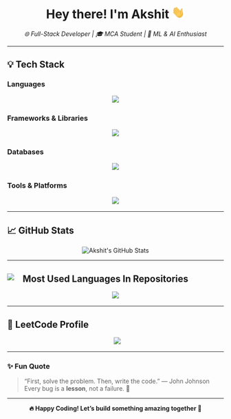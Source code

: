 <h1 align="center">Hey there! I'm Akshit <img src="https://raw.githubusercontent.com/ABSphreak/ABSphreak/master/gifs/Hi.gif" width="30px"></h1>

<p align="center"><i>🌐 Full-Stack Developer | 🎓 MCA Student | 🤖 ML & AI Enthusiast</i></p>

---

<!-- ## 🚀 About Me

Hi! I'm **Akshit**, an MCA student passionate about solving real-world problems through code.  
I'm actively learning and building projects in:

- 🌐 Full-Stack Web Development  
- 📊 Data Science & Analytics  
- 🤖 Machine Learning & Deep Learning  
- 🛠️ Backend Systems & APIs  

--- -->

## 💡 Tech Stack

### Languages
<p align="center">
  <img src="https://skillicons.dev/icons?i=python,java,c,cpp,php&theme=dark" />
</p>

### Frameworks & Libraries
<p align="center">
  <img src="https://skillicons.dev/icons?i=django,bootstrap&theme=dark" />
</p>

### Databases
<p align="center">
  <img src="https://skillicons.dev/icons?i=mysql,mongo,postgres&theme=dark" />
</p>

### Tools & Platforms
<p align="center">
  <img src="https://skillicons.dev/icons?i=git,github,vscode,linux&theme=dark" />
</p>

<!-- ### Machine Learning & Data Science
<p align="center"> <img src="https://img.shields.io/badge/Numpy-013243?style=for-the-badge&logo=numpy&logoColor=white" /> <img src="https://img.shields.io/badge/Pandas-150458?style=for-the-badge&logo=pandas&logoColor=white" /> <img src="https://img.shields.io/badge/Matplotlib-2060a8?style=for-the-badge&logo=matplotlib&logoColor=white" /> <img src="https://img.shields.io/badge/TensorFlow-FF6F00?style=for-the-badge&logo=tensorflow&logoColor=white" /> <img src="https://img.shields.io/badge/PyTorch-EE4C2C?style=for-the-badge&logo=pytorch&logoColor=white" /> </p> -->

---

## 📈 GitHub Stats

<p align="center">
  <img src="https://github-readme-stats.vercel.app/api?username=SonaniAkshit&show_icons=true&theme=dark&count_private=true&include_all_commits=true" alt="Akshit's GitHub Stats"/>
</p>

---

## <img src="https://media2.giphy.com/media/QssGEmpkyEOhBCb7e1/giphy.gif?cid=ecf05e47a0n3gi1bfqntqmob8g9aid1oyj2wr3ds3mg700bl&rid=giphy.gif" width="22px" align="top"/> &nbsp;&nbsp; Most Used Languages In Repositories
<p align="center">
  <img src="https://github-readme-stats.vercel.app/api/top-langs/?username=SonaniAkshit&theme=dark&langs_count=15&hide=php,html,css,javascript">
</p>

---

## 🧩 LeetCode Profile

<p align="center">
  <img src="https://leetcard.jacoblin.cool/sonaniakshit"/>
</p>

---

### ✨ Fun Quote

> “First, solve the problem. Then, write the code.” — John Johnson  
> Every bug is a **lesson**, not a failure. 👾

---

<p align="center"><b>🔥 Happy Coding! Let’s build something amazing together 🚀</b></p>
